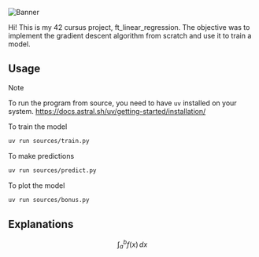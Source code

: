 ![Banner](assets/banner.png)

Hi! This is my 42 cursus project, ft_linear_regression. The objective was to implement the gradient descent algorithm from scratch and use it to train a model.

## Usage

> [!NOTE]
> To run the program from source, you need to have `uv` installed on your system.
> https://docs.astral.sh/uv/getting-started/installation/

To train the model
```bash
uv run sources/train.py
```

To make predictions
```bash
uv run sources/predict.py
```

To plot the model
```bash
uv run sources/bonus.py
```

## Explanations

$$
\int_a^b f(x) \,dx
$$
